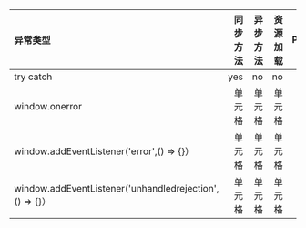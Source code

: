| 异常类型 | 同步方法 | 异步方法 | 资源加载 | Promise | async/await |
| :-----| ----: | ----: |-----:| ----: | :----: |
| try catch | yes | no | no | no | no |
| window.onerror | 单元格 | 单元格 | 单元格 | 单元格 | 单元格 |
| window.addEventListener('error',() => {}） | 单元格 | 单元格 | 单元格 | 单元格 | 单元格 |
| window.addEventListener('unhandledrejection',() => {}） | 单元格 | 单元格 | 单元格 | 单元格 | 单元格 |
